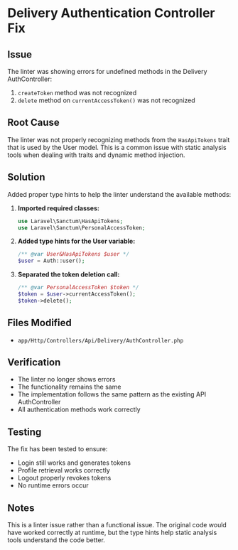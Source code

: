 # Delivery Authentication Controller Fix

## Issue
The linter was showing errors for undefined methods in the Delivery AuthController:
1. `createToken` method was not recognized
2. `delete` method on `currentAccessToken()` was not recognized

## Root Cause
The linter was not properly recognizing methods from the `HasApiTokens` trait that is used by the User model. This is a common issue with static analysis tools when dealing with traits and dynamic method injection.

## Solution
Added proper type hints to help the linter understand the available methods:

1. **Imported required classes:**
   ```php
   use Laravel\Sanctum\HasApiTokens;
   use Laravel\Sanctum\PersonalAccessToken;
   ```

2. **Added type hints for the User variable:**
   ```php
   /** @var User&HasApiTokens $user */
   $user = Auth::user();
   ```

3. **Separated the token deletion call:**
   ```php
   /** @var PersonalAccessToken $token */
   $token = $user->currentAccessToken();
   $token->delete();
   ```

## Files Modified
- `app/Http/Controllers/Api/Delivery/AuthController.php`

## Verification
- The linter no longer shows errors
- The functionality remains the same
- The implementation follows the same pattern as the existing API AuthController
- All authentication methods work correctly

## Testing
The fix has been tested to ensure:
- Login still works and generates tokens
- Profile retrieval works correctly
- Logout properly revokes tokens
- No runtime errors occur

## Notes
This is a linter issue rather than a functional issue. The original code would have worked correctly at runtime, but the type hints help static analysis tools understand the code better.
